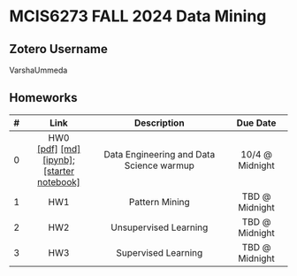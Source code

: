 # MCIS6273 FALL 2024 Data Mining

## Zotero Username
VarshaUmmeda

## Homeworks

| # | Link | Description | Due Date |
|:-:|:----:|:-----------:|:--------:|
| 0 | HW0 <br/>[[pdf]](./hw0/hw0.pdf) [[md]](./hw0/hw0.md) [[ipynb]](./hw0/hw0.ipynb); <br/>[[starter notebook]](./hw0/hw0_starter_nb.ipynb)   <br/>  | Data Engineering and Data Science warmup | 10/4 @ Midnight |
| 1 | HW1 <br/>  | Pattern Mining | TBD @ Midnight |
| 2 | HW2 <br/>  | Unsupervised Learning | TBD @ Midnight |
| 3 | HW3 <br/>  | Supervised Learning | TBD @ Midnight |


<!--

## HW Tutorials
| HW | Link | Description | 
|:-:|:----:|:-----------:|
| HW0 | HW0-001 <br/> [[ipynb](./tutorials/hw0/tutorial_hw0-001.ipynb)] | Covers some basic Pandas operations, groupby and concat | 
|     | HW0-002 <br/> [[ipynb](./tutorials/hw0/tutorial_hw0-002.ipynb)] | Covers some basic file operations and concat | 
| HW2 | HW2-001 <br/> [[ipynb](./tutorials/hw2/tutorial_hw2-001.ipynb)] | Covers some basic GeoPandas operations | 


-->

